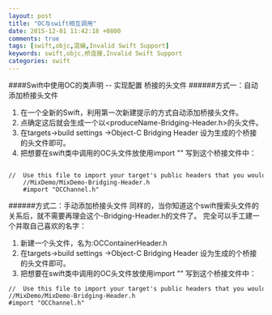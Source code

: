 ```yaml
---
layout: post
title: "OC与swift相互调用"
date: 2015-12-01 11:42:18 +0800
comments: true
tags: [swift,objc,混编,Invalid Swift Support]
keywords: swift,objc,桥连接,Invalid Swift Support 
categories: swift
---
```

####Swift中使用OC的类声明  -- 实现配置 桥接的头文件
######方式一：自动添加桥接头文件
1. 在一个全新的Swift，利用第一次新建提示的方式自动添加桥接头文件。
2. 点确定这后就会生成一个以<produceName-Bridging-Header.h>的头文件。
3. 在targets->build settings ->Object-C Bridging Header 设为生成的个桥接的头文件即可。
4. 把想要在swift类中调用的OC头文件放使用import "" 写到这个桥接文件中：
```objc
	//  Use this file to import your target's public headers that you would like to expose to Swift.  
	//MixDemo/MixDemo-Bridging-Header.h    
	#import "OCChannel.h"  
```
######方式二：手动添加桥接头文件
同样的，当你知道这个swift搜索头文件的关系后，就不需要再理会这个-Bridging-Header.h的文件了。
完全可以手工建一个并取自己喜欢的名字：
1. 新建一个头文件，名为:OCContainerHeader.h
2. 在targets->build settings ->Object-C Bridging Header 设为生成的个桥接的头文件即可。
3. 把想要在swift类中调用的OC头文件放使用import "" 写到这个桥接文件中：
```objc
//  Use this file to import your target's public headers that you would like to expose to Swift.  	
//MixDemo/MixDemo-Bridging-Header.h    
#import "OCChannel.h"  
```